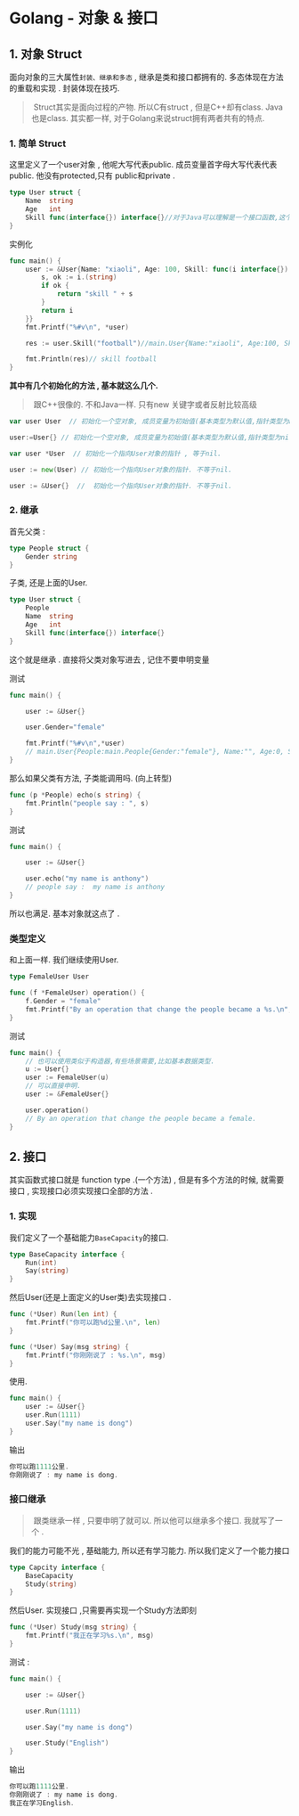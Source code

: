 # Golang - 对象 & 接口

## 1. 对象 Struct

面向对象的三大属性`封装、继承和多态`  , 继承是类和接口都拥有的. 多态体现在方法的重载和实现 . 封装体现在技巧. 

> ​	Struct其实是面向过程的产物. 所以C有struct , 但是C++却有class. Java也是class. 其实都一样, 对于Golang来说struct拥有两者共有的特点. 

### 1. 简单 Struct

这里定义了一个user对象 , 他呢大写代表public. 成员变量首字母大写代表代表public. 他没有protected,只有 public和private . 

```go
type User struct {
	Name  string
	Age   int
	Skill func(interface{}) interface{}//对于Java可以理解是一个接口函数,这个写法
}
```

实例化 

```go
func main() {
	user := &User{Name: "xiaoli", Age: 100, Skill: func(i interface{}) interface{} {
		s, ok := i.(string)
		if ok {
			return "skill " + s
		}
		return i
	}}
	fmt.Printf("%#v\n", *user)

	res := user.Skill("football")//main.User{Name:"xiaoli", Age:100, Skill:(func(interface {}) interface {})(0x492eb0)}

	fmt.Println(res)// skill football
}
```



**其中有几个初始化的方法 , 基本就这么几个.**  

> ​	跟C++很像的. 不和Java一样. 只有new 关键字或者反射比较高级

```go
var user User  // 初始化一个空对象, 成员变量为初始值(基本类型为默认值,指针类型为nil). 对象不能和nil比较的,要知道. 

user:=User{} // 初始化一个空对象, 成员变量为初始值(基本类型为默认值,指针类型为nil).

var user *User  // 初始化一个指向User对象的指针 , 等于nil.

user := new(User) // 初始化一个指向User对象的指针. 不等于nil.

user := &User{}  //  初始化一个指向User对象的指针. 不等于nil.
```



### 2. 继承

首先父类 : 

```go
type People struct {
	Gender string
}
```

子类, 还是上面的User. 

```go
type User struct {
	People
	Name  string
	Age   int
	Skill func(interface{}) interface{}
}
```

这个就是继承 .  直接将父类对象写进去 , 记住不要申明变量

测试

```go
func main() {

	user := &User{}

	user.Gender="female"

	fmt.Printf("%#v\n",*user)
    // main.User{People:main.People{Gender:"female"}, Name:"", Age:0, Skill:(func(interface {}) interface {})(nil)}
}
```

那么如果父类有方法, 子类能调用吗. (向上转型)

```go
func (p *People) echo(s string) {
	fmt.Println("people say : ", s)
}
```

测试 

```go
func main() {

	user := &User{}

	user.echo("my name is anthony")
    // people say :  my name is anthony
}
```

所以也满足.  基本对象就这点了 . 



### 类型定义

和上面一样.  我们继续使用User. 

```go
type FemaleUser User

func (f *FemaleUser) operation() {
	f.Gender = "female"
	fmt.Printf("By an operation that change the people became a %s.\n", f.Gender)
}
```

测试 

```go
func main() {
    // 也可以使用类似于构造器,有些场景需要,比如基本数据类型.
    u := User{}
	user := FemaleUser(u)
    // 可以直接申明.
	user := &FemaleUser{}

	user.operation()
    // By an operation that change the people became a female.
}
```



## 2. 接口 

其实函数式接口就是 function type .(一个方法) , 但是有多个方法的时候, 就需要接口 , 实现接口必须实现接口全部的方法 . 

### 1. 实现

我们定义了一个基础能力`BaseCapacity`的接口. 

```go
type BaseCapacity interface {
	Run(int)
	Say(string)
}
```

然后User(还是上面定义的User类)去实现接口 .

```go
func (*User) Run(len int) {
	fmt.Printf("你可以跑%d公里.\n", len)
}

func (*User) Say(msg string) {
	fmt.Printf("你刚刚说了 : %s.\n", msg)
}
```

使用. 

```go
func main() {
	user := &User{}
	user.Run(1111)
	user.Say("my name is dong")
}
```

输出 

```go
你可以跑1111公里.
你刚刚说了 : my name is dong.
```

### 接口继承 

> ​	跟类继承一样 , 只要申明了就可以. 所以他可以继承多个接口. 我就写了一个 . 

我们的能力可能不光 , 基础能力, 所以还有学习能力. 所以我们定义了一个能力接口 

```go
type Capcity interface {
	BaseCapacity
	Study(string)
}
```

然后User. 实现接口 ,只需要再实现一个Study方法即刻

```go
func (*User) Study(msg string) {
	fmt.Printf("我正在学习%s.\n", msg)
}
```

测试 : 

```go
func main() {

	user := &User{}

	user.Run(1111)

	user.Say("my name is dong")

	user.Study("English")
}
```

输出

```go
你可以跑1111公里.
你刚刚说了 : my name is dong.
我正在学习English.
```

